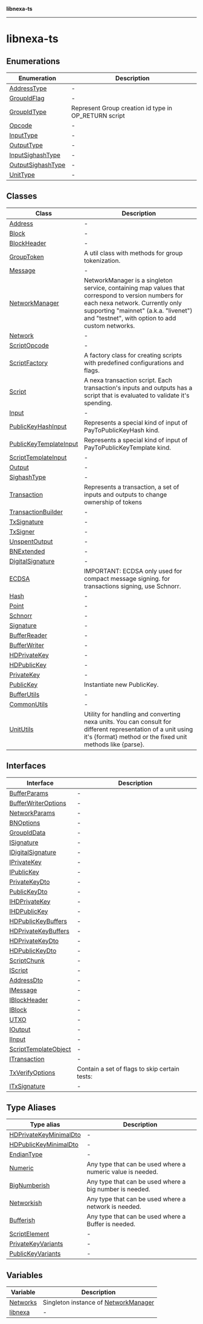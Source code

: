 **libnexa-ts**

***

# libnexa-ts

## Enumerations

| Enumeration | Description |
| ------ | ------ |
| [AddressType](enumerations/AddressType.md) | - |
| [GroupIdFlag](enumerations/GroupIdFlag.md) | - |
| [GroupIdType](enumerations/GroupIdType.md) | Represent Group creation id type in OP_RETURN script |
| [Opcode](enumerations/Opcode.md) | - |
| [InputType](enumerations/InputType.md) | - |
| [OutputType](enumerations/OutputType.md) | - |
| [InputSighashType](enumerations/InputSighashType.md) | - |
| [OutputSighashType](enumerations/OutputSighashType.md) | - |
| [UnitType](enumerations/UnitType.md) | - |

## Classes

| Class | Description |
| ------ | ------ |
| [Address](classes/Address.md) | - |
| [Block](classes/Block.md) | - |
| [BlockHeader](classes/BlockHeader.md) | - |
| [GroupToken](classes/GroupToken.md) | A util class with methods for group tokenization. |
| [Message](classes/Message.md) | - |
| [NetworkManager](classes/NetworkManager.md) | NetworkManager is a singleton service, containing map values that correspond to version numbers for each nexa network. Currently only supporting "mainnet" (a.k.a. "livenet") and "testnet", with option to add custom networks. |
| [Network](classes/Network.md) | - |
| [ScriptOpcode](classes/ScriptOpcode.md) | - |
| [ScriptFactory](classes/ScriptFactory.md) | A factory class for creating scripts with predefined configurations and flags. |
| [Script](classes/Script.md) | A nexa transaction script. Each transaction's inputs and outputs has a script that is evaluated to validate it's spending. |
| [Input](classes/Input.md) | - |
| [PublicKeyHashInput](classes/PublicKeyHashInput.md) | Represents a special kind of input of PayToPublicKeyHash kind. |
| [PublicKeyTemplateInput](classes/PublicKeyTemplateInput.md) | Represents a special kind of input of PayToPublicKeyTemplate kind. |
| [ScriptTemplateInput](classes/ScriptTemplateInput.md) | - |
| [Output](classes/Output.md) | - |
| [SighashType](classes/SighashType.md) | - |
| [Transaction](classes/Transaction.md) | Represents a transaction, a set of inputs and outputs to change ownership of tokens |
| [TransactionBuilder](classes/TransactionBuilder.md) | - |
| [TxSignature](classes/TxSignature.md) | - |
| [TxSigner](classes/TxSigner.md) | - |
| [UnspentOutput](classes/UnspentOutput.md) | - |
| [BNExtended](classes/BNExtended.md) | - |
| [DigitalSignature](classes/DigitalSignature.md) | - |
| [ECDSA](classes/ECDSA.md) | IMPORTANT: ECDSA only used for compact message signing. for transactions signing, use Schnorr. |
| [Hash](classes/Hash.md) | - |
| [Point](classes/Point.md) | - |
| [Schnorr](classes/Schnorr.md) | - |
| [Signature](classes/Signature.md) | - |
| [BufferReader](classes/BufferReader.md) | - |
| [BufferWriter](classes/BufferWriter.md) | - |
| [HDPrivateKey](classes/HDPrivateKey.md) | - |
| [HDPublicKey](classes/HDPublicKey.md) | - |
| [PrivateKey](classes/PrivateKey.md) | - |
| [PublicKey](classes/PublicKey.md) | Instantiate new PublicKey. |
| [BufferUtils](classes/BufferUtils.md) | - |
| [CommonUtils](classes/CommonUtils.md) | - |
| [UnitUtils](classes/UnitUtils.md) | Utility for handling and converting nexa units. You can consult for different representation of a unit using it's {format} method or the fixed unit methods like {parse}. |

## Interfaces

| Interface | Description |
| ------ | ------ |
| [BufferParams](interfaces/BufferParams.md) | - |
| [BufferWriterOptions](interfaces/BufferWriterOptions.md) | - |
| [NetworkParams](interfaces/NetworkParams.md) | - |
| [BNOptions](interfaces/BNOptions.md) | - |
| [GroupIdData](interfaces/GroupIdData.md) | - |
| [ISignature](interfaces/ISignature.md) | - |
| [IDigitalSignature](interfaces/IDigitalSignature.md) | - |
| [IPrivateKey](interfaces/IPrivateKey.md) | - |
| [IPublicKey](interfaces/IPublicKey.md) | - |
| [PrivateKeyDto](interfaces/PrivateKeyDto.md) | - |
| [PublicKeyDto](interfaces/PublicKeyDto.md) | - |
| [IHDPrivateKey](interfaces/IHDPrivateKey.md) | - |
| [IHDPublicKey](interfaces/IHDPublicKey.md) | - |
| [HDPublicKeyBuffers](interfaces/HDPublicKeyBuffers.md) | - |
| [HDPrivateKeyBuffers](interfaces/HDPrivateKeyBuffers.md) | - |
| [HDPrivateKeyDto](interfaces/HDPrivateKeyDto.md) | - |
| [HDPublicKeyDto](interfaces/HDPublicKeyDto.md) | - |
| [ScriptChunk](interfaces/ScriptChunk.md) | - |
| [IScript](interfaces/IScript.md) | - |
| [AddressDto](interfaces/AddressDto.md) | - |
| [IMessage](interfaces/IMessage.md) | - |
| [IBlockHeader](interfaces/IBlockHeader.md) | - |
| [IBlock](interfaces/IBlock.md) | - |
| [UTXO](interfaces/UTXO.md) | - |
| [IOutput](interfaces/IOutput.md) | - |
| [IInput](interfaces/IInput.md) | - |
| [ScriptTemplateObject](interfaces/ScriptTemplateObject.md) | - |
| [ITransaction](interfaces/ITransaction.md) | - |
| [TxVerifyOptions](interfaces/TxVerifyOptions.md) | Contain a set of flags to skip certain tests: |
| [ITxSignature](interfaces/ITxSignature.md) | - |

## Type Aliases

| Type alias | Description |
| ------ | ------ |
| [HDPrivateKeyMinimalDto](type-aliases/HDPrivateKeyMinimalDto.md) | - |
| [HDPublicKeyMinimalDto](type-aliases/HDPublicKeyMinimalDto.md) | - |
| [EndianType](type-aliases/EndianType.md) | - |
| [Numeric](type-aliases/Numeric.md) | Any type that can be used where a numeric value is needed. |
| [BigNumberish](type-aliases/BigNumberish.md) | Any type that can be used where a big number is needed. |
| [Networkish](type-aliases/Networkish.md) | Any type that can be used where a network is needed. |
| [Bufferish](type-aliases/Bufferish.md) | Any type that can be used where a Buffer is needed. |
| [ScriptElement](type-aliases/ScriptElement.md) | - |
| [PrivateKeyVariants](type-aliases/PrivateKeyVariants.md) | - |
| [PublicKeyVariants](type-aliases/PublicKeyVariants.md) | - |

## Variables

| Variable | Description |
| ------ | ------ |
| [Networks](variables/Networks.md) | Singleton instance of [NetworkManager](classes/NetworkManager.md) |
| [libnexa](variables/libnexa.md) | - |
